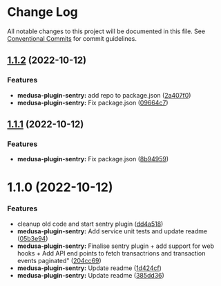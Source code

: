 # Change Log

All notable changes to this project will be documented in this file.
See [Conventional Commits](https://conventionalcommits.org) for commit guidelines.

## [1.1.2](https://github.com/adrien2p/medusa-plugins/compare/medusa-plugin-sentry@1.1.1...medusa-plugin-sentry@1.1.2) (2022-10-12)


### Features

* **medusa-plugin-sentry:** add repo to package.json ([2a407f0](https://github.com/adrien2p/medusa-plugins/commit/2a407f03af0aaaa1ab48d8ca9ff0753cc3edb508))
* **medusa-plugin-sentry:** Fix package.json ([09664c7](https://github.com/adrien2p/medusa-plugins/commit/09664c719931825ec030828afcef51273544f5e1))





## [1.1.1](https://github.com/adrien2p/medusa-plugins/compare/medusa-plugin-sentry@1.1.0...medusa-plugin-sentry@1.1.1) (2022-10-12)


### Features

* **medusa-plugin-sentry:** Fix package.json ([8b94959](https://github.com/adrien2p/medusa-plugins/commit/8b949591b26bc9348a2d8ed42d9d0d922d4a809d))





# 1.1.0 (2022-10-12)


### Features

* cleanup old code and start sentry plugin ([dd4a518](https://github.com/adrien2p/medusa-plugins/commit/dd4a518bf8d9337490a8ae4357d52a1ff09fad54))
* **medusa-plugin-sentry:** Add service unit tests and update readme ([05b3e94](https://github.com/adrien2p/medusa-plugins/commit/05b3e946ef744e0063f7072de87c9f4175cada10))
* **medusa-plugin-sentry:** Finalise sentry plugin + add support for web hooks + Add API end points to fetch transactrions and transaction events paginated" ([204cc69](https://github.com/adrien2p/medusa-plugins/commit/204cc6981c8301a46cc75a1400c00cecade1df80))
* **medusa-plugin-sentry:** Update readme ([1d424cf](https://github.com/adrien2p/medusa-plugins/commit/1d424cfd27b45ea842c29a1f1055c3b36d879a93))
* **medusa-plugin-sentry:** Update readme ([385dd36](https://github.com/adrien2p/medusa-plugins/commit/385dd365a31790f8e81be6097a26d1de422f5371))
